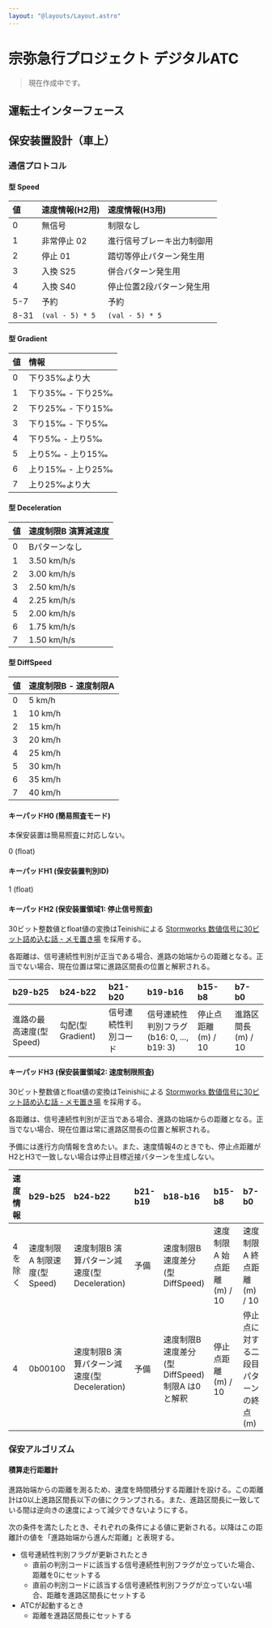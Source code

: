 ```yaml
---
layout: "@layouts/Layout.astro"
---
```

# 宗弥急行プロジェクト デジタルATC

> 現在作成中です。

## 運転士インターフェース

## 保安装置設計（車上）

### 通信プロトコル

#### 型 Speed

|値|速度情報(H2用)|速度情報(H3用)|
|:-|:---|:--|
|0|無信号|制限なし|
|1|非常停止 02|進行信号ブレーキ出力制御用|
|2|停止 01|踏切等停止パターン発生用|
|3|入換 S25|併合パターン発生用|
|4|入換 S40|停止位置2段パターン発生用|
|5-7|予約|予約|
|8-31|`(val - 5) * 5`|`(val - 5) * 5`|

#### 型 Gradient

|値|情報|
|:-|:---|
|0|下り35‰より大|
|1|下り35‰ - 下り25‰|
|2|下り25‰ - 下り15‰|
|3|下り15‰ - 下り5‰|
|4|下り5‰ - 上り5‰|
|5|上り5‰ - 上り15‰|
|6|上り15‰ - 上り25‰|
|7|上り25‰より大|

#### 型 Deceleration

|値|速度制限B 演算減速度|
|:-|:---|
|0|Bパターンなし|
|1|3.50 km/h/s|
|2|3.00 km/h/s|
|3|2.50 km/h/s|
|4|2.25 km/h/s|
|5|2.00 km/h/s|
|6|1.75 km/h/s|
|7|1.50 km/h/s|

#### 型 DiffSpeed

|値|速度制限B - 速度制限A|
|:-|:---|
|0|5 km/h|
|1|10 km/h|
|2|15 km/h|
|3|20 km/h|
|4|25 km/h|
|5|30 km/h|
|6|35 km/h|
|7|40 km/h|

#### キーパッドH0 (簡易照査モード)
本保安装置は簡易照査に対応しない。

0 (float)

#### キーパッドH1 (保安装置判別ID)
1 (float)

#### キーパッドH2 (保安装置領域1: 停止信号照査)
30ビット整数値とfloat値の変換はTeinishiによる [Stormworks 数値信号に30ビット詰め込む話 - メモ置き場](https://teinishi.hateblo.jp/entry/stormworks-number-30bit) を採用する。

各距離は、信号連続性判別が正当である場合、進路の始端からの距離となる。正当でない場合、現在位置は常に進路区間長の位置と解釈される。

|b29-b25|b24-b22|b21-b20|b19-b16|b15-b8|b7-b0|
|:------|:------|:------|:------|:-----|:----|
|進路の最高速度(型 Speed)|勾配(型 Gradient)|信号連続性判別コード|信号連続性判別フラグ(b16: 0, ..., b19: 3)|停止点距離(m) / 10|進路区間長(m) / 10|

#### キーパッドH3 (保安装置領域2: 速度制限照査)
30ビット整数値とfloat値の変換はTeinishiによる [Stormworks 数値信号に30ビット詰め込む話 - メモ置き場](https://teinishi.hateblo.jp/entry/stormworks-number-30bit) を採用する。

各距離は、信号連続性判別が正当である場合、進路の始端からの距離となる。正当でない場合、現在位置は常に進路区間長の位置と解釈される。

予備には進行方向情報を含めたい。また、速度情報4のときでも、停止点距離がH2とH3で一致しない場合は停止目標近接パターンを生成しない。

|速度情報|b29-b25|b24-b22|b21-b19|b18-b16|b15-b8|b7-b0|
|:-------|:------|:------|:------|:------|:-----|:----|
|4を除く|速度制限A 制限速度(型 Speed)|速度制限B 演算パターン減速度(型 Deceleration)|予備|速度制限B 速度差分(型 DiffSpeed)|速度制限A 始点距離(m) / 10|速度制限A 終点距離(m) / 10|
|4|0b00100|速度制限B 演算パターン減速度(型 Deceleration)|予備|速度制限B 速度差分(型 DiffSpeed) 制限A は0と解釈|停止点距離(m) / 10|停止点に対する二段目パターンの終点(m)|

### 保安アルゴリズム

#### 積算走行距離計
進路始端からの距離を測るため、速度を時間積分する距離計を設ける。この距離計は0以上進路区間長以下の値にクランプされる。また、進路区間長に一致している間は逆向きの速度によって減少できないようにする。

次の条件を満たしたとき、それぞれの条件による値に更新される。以降はこの距離計の値を「進路始端から進んだ距離」と表現する。

- 信号連続性判別フラグが更新されたとき
    - 直前の判別コードに該当する信号連続性判別フラグが立っていた場合、距離を0にセットする
    - 直前の判別コードに該当する信号連続性判別フラグが立っていない場合、距離を進路区間長にセットする
- ATCが起動するとき
    - 距離を進路区間長にセットする
